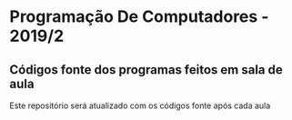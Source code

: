 # Programação De Computadores - 2019/2

## Códigos fonte dos programas feitos em sala de aula

Este repositório será atualizado com os códigos fonte após cada aula